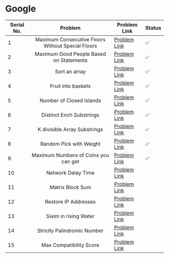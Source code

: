 
# Google

| Serial No. | Problem | Problem Link | Status |
| ---------- |:-------:| ------------ | ------ |
| 1 | Maximum Consecutive Floors Without Special Floors | [Problem Link](https://leetcode.com/problems/maximum-consecutive-floors-without-special-floors/) | ✅ |
| 2 | Maximum Good People Based on Statements | [Problem Link](https://leetcode.com/problems/maximum-good-people-based-on-statements/) | ✅ |
| 3 | Sort an array | [Problem Link](https://leetcode.com/problems/sort-an-array/) | ✅ |
| 4 | Fruit into baskets | [Problem Link](https://leetcode.com/problems/fruit-into-baskets/) | ✅ |
| 5 | Number of Closed Islands | [Problem Link](https://leetcode.com/problems/number-of-closed-islands/) | ✅ |
| 6 | Distinct Ench Substrings | [Problem Link](https://leetcode.com/problems/distinct-echo-substrings/) | ✅ |
| 7 | K divisible Array Substrings | [Problem Link](https://leetcode.com/problems/k-divisible-elements-subarrays/) | ✅ |
| 8 | Random Pick with Weight | [Problem Link](https://leetcode.com/problems/random-pick-with-weight/) | ✅ |
| 9 | Maximum Numbers of Coins you can get | [Problem Link](https://leetcode.com/problems/maximum-number-of-coins-you-can-get/) | ✅ |
| 10 | Network Delay Time | [Problem Link](https://leetcode.com/problems/network-delay-time/) | |
| 11 | Matrix Block Sum | [Problem Link](https://leetcode.com/problems/matrix-block-sum/) | |
| 12 | Restore IP Addresses | [Problem Link](https://leetcode.com/problems/restore-ip-addresses/) | |
| 13 | Swim in rising Water | [Problem Link](https://leetcode.com/problems/swim-in-rising-water/) | |
| 14 | Strictly Palindromic Number | [Problem Link](https://leetcode.com/problems/strictly-palindromic-number/) | |
| 15 | Max Compatibility Score | [Problem Link](https://leetcode.com/problems/maximum-compatibility-score-sum/) | |



